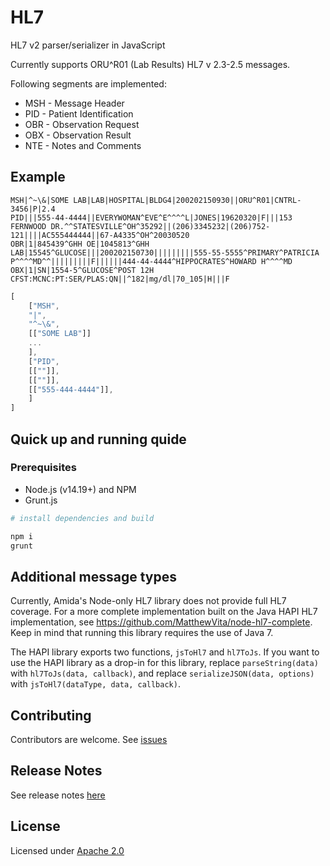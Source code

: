 HL7
=========

HL7 v2 parser/serializer in JavaScript 

Currently supports ORU^R01 (Lab Results) HL7 v 2.3-2.5 messages.

Following segments are implemented:

* MSH - Message Header
* PID - Patient Identification
* OBR - Observation Request
* OBX - Observation Result
* NTE - Notes and Comments

## Example

```
MSH|^~\&|SOME LAB|LAB|HOSPITAL|BLDG4|200202150930||ORU^R01|CNTRL-3456|P|2.4
PID|||555-44-4444||EVERYWOMAN^EVE^E^^^^L|JONES|19620320|F|||153 FERNWOOD DR.^^STATESVILLE^OH^35292||(206)3345232|(206)752-121||||AC555444444||67-A4335^OH^20030520
OBR|1|845439^GHH OE|1045813^GHH LAB|15545^GLUCOSE|||200202150730|||||||||555-55-5555^PRIMARY^PATRICIA P^^^^MD^^|||||||||F||||||444-44-4444^HIPPOCRATES^HOWARD H^^^^MD
OBX|1|SN|1554-5^GLUCOSE^POST 12H CFST:MCNC:PT:SER/PLAS:QN||^182|mg/dl|70_105|H|||F
```


```javascript
[
	["MSH",
	"|",
	"^~\&",
	[["SOME LAB"]]
	...
	],
	["PID",
	[[""]],
	[[""]],
	[["555-444-4444"]],
	]
]
```


## Quick up and running quide

### Prerequisites

- Node.js (v14.19+) and NPM
- Grunt.js

```sh
# install dependencies and build

npm i
grunt
```

## Additional message types
Currently, Amida's Node-only HL7 library does not provide full HL7 coverage. For a more complete implementation built on the Java HAPI HL7 implementation, see https://github.com/MatthewVita/node-hl7-complete. Keep in mind that running this library requires the use of Java 7.

The HAPI library exports two functions, `jsToHl7` and `hl7ToJs`. If you want to use the HAPI library as a drop-in for this library, replace `parseString(data)` with `hl7ToJs(data, callback)`, and replace `serializeJSON(data, options)` with `jsToHl7(dataType, data, callback)`.

## Contributing

Contributors are welcome. See [issues](https://github.com/amida-tech/hl7/issues)

## Release Notes

See release notes [here](./RELEASENOTES.md)

## License

Licensed under [Apache 2.0](./LICENSE)
